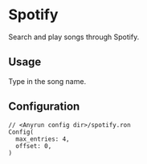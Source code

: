 # Spotify

Search and play songs through Spotify.

## Usage

Type in the song name.

## Configuration

```ron
// <Anyrun config dir>/spotify.ron
Config(
  max_entries: 4,
  offset: 0,
)
```